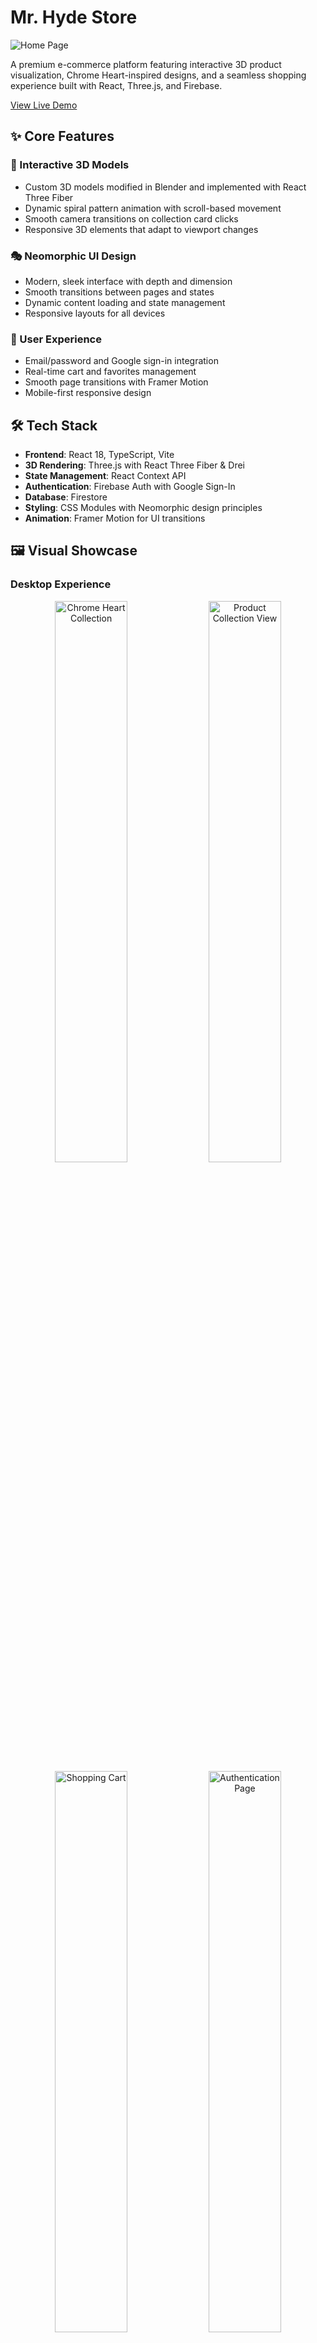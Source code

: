 # Mr. Hyde Store

![Home Page](https://i.ibb.co/846q5QxT/mrhydestore-netlify-app.png)

A premium e-commerce platform featuring interactive 3D product visualization, Chrome Heart-inspired designs, and a seamless shopping experience built with React, Three.js, and Firebase.

[View Live Demo](https://mrhydestore.netlify.app/)

## ✨ Core Features

### 🎨 Interactive 3D Models

- Custom 3D models modified in Blender and implemented with React Three Fiber
- Dynamic spiral pattern animation with scroll-based movement
- Smooth camera transitions on collection card clicks
- Responsive 3D elements that adapt to viewport changes

### 🎭 Neomorphic UI Design

- Modern, sleek interface with depth and dimension
- Smooth transitions between pages and states
- Dynamic content loading and state management
- Responsive layouts for all devices

### 🔐 User Experience

- Email/password and Google sign-in integration
- Real-time cart and favorites management
- Smooth page transitions with Framer Motion
- Mobile-first responsive design

## 🛠️ Tech Stack

- **Frontend**: React 18, TypeScript, Vite
- **3D Rendering**: Three.js with React Three Fiber & Drei
- **State Management**: React Context API
- **Authentication**: Firebase Auth with Google Sign-In
- **Database**: Firestore
- **Styling**: CSS Modules with Neomorphic design principles
- **Animation**: Framer Motion for UI transitions

## 🖼️ Visual Showcase

### Desktop Experience

<div align="center">
  <img src="https://i.ibb.co/20QyCpYX/mrhydestore-netlify-app-chrome-Heart.png" width="48%" alt="Chrome Heart Collection">
  <img src="https://i.ibb.co/5xgXn3hF/mrhydestore-netlify-app-chrome-Heart-Products.png" width="48%" alt="Product Collection View">
  <img src="https://i.ibb.co/wFQQ3Zxt/mrhydestore-netlify-app-shopping-Cart.png" width="48%" alt="Shopping Cart">
  <img src="https://i.ibb.co/Z1wn0hRS/mrhydestore-netlify-app-login.png" width="48%" alt="Authentication Page">
</div>

### Mobile Experience

<div align="center">
  <img src="https://i.ibb.co/q3VnpXkQ/mrhydestore-netlify-app-i-Phone-12-Pro.png" width="24%" alt="Mobile Home">
  <img src="https://i.ibb.co/8LwzG5Wg/mrhydestore-netlify-app-i-Phone-12-Pro-chrome-Heart.png" width="24%" alt="Mobile Collection">
  <img src="https://i.ibb.co/bM3shypV/mrhydestore-netlify-app-i-Phone-12-Pro-menu.png" width="24%" alt="Mobile Menu">
  <img src="https://i.ibb.co/YBfG132B/mrhydestore-netlify-app-i-Phone-12-Pro-cart.png" width="24%" alt="Mobile Cart">
</div>

## 🔍 Technical Implementation

### 3D Product Visualization

- Custom 3D models with interactive controls and animations
- Scroll-based spiral pattern animation using React Three Fiber
- Camera transitions with easing animations for collection navigation
- Responsive 3D scene management with viewport adaptation

### Scroll-Based Animations

- Parallax effects and scroll-triggered animations
- Dynamic font size scaling based on scroll position
- Smooth model rotation and movement

### Performance Optimization

- Code splitting and lazy loading
- Optimized 3D assets
- Efficient state management
- Responsive image loading

## 🚀 Getting Started

### Prerequisites

- Node.js (v16+)
- npm or yarn

### Installation

```bash
# Clone the repository
git clone https://github.com/Hyde-grey/Mr-Hyde-Store.git

# Navigate to the project directory
cd Mr-Hyde-Store

# Install dependencies
npm install

# Start the development server
npm run dev
```

### Environment Variables

Create a `.env` file in the root directory with the following variables:

```
VITE_FIREBASE_API_KEY=your_api_key
VITE_FIREBASE_AUTH_DOMAIN=your_auth_domain
VITE_FIREBASE_PROJECT_ID=your_project_id
VITE_FIREBASE_STORAGE_BUCKET=your_storage_bucket
VITE_FIREBASE_MESSAGING_SENDER_ID=your_messaging_sender_id
VITE_FIREBASE_APP_ID=your_app_id
```

## 📂 Project Structure

```
src/
├── components/        # Reusable UI components
│   ├── models/        # 3D model components
│   ├── authentication/ # Login and signup components
│   ├── forms/         # Form components
│   └── layout/        # Layout components
├── contexts/          # React contexts for state management
├── hooks/             # Custom React hooks
├── pages/             # Page components
│   ├── home/          # Home page with 3D showcase
│   ├── collections/   # Collection pages
│   └── shop/          # Shop pages
├── firebase/          # Firebase configuration and utilities
└── utils/             # Helper functions and utilities
```

## 🔮 Future Improvements

- [ ] Implement AR product visualization
- [ ] Add payment processing integration
- [ ] Develop admin dashboard for product management
- [ ] Implement user reviews and ratings
- [ ] Add internationalization support

## 👤 Author

**Hyde Grey**

- LinkedIn: [Hyde François Khamsing](https://www.linkedin.com/in/hyde-fran%C3%A7ois-khamsing/)

<p align="center">Made with &#x1F5A4; and Three.js</p>
